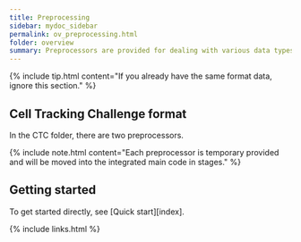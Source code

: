 ```yaml
---
title: Preprocessing
sidebar: mydoc_sidebar
permalink: ov_preprocessing.html
folder: overview
summary: Preprocessors are provided for dealing with various data types. 
---
```


{% include tip.html content="If you already have the same format data, ignore this section." %}

## Cell Tracking Challenge format

In the CTC folder, there are two preprocessors.

{% include note.html content="Each preprocessor is temporary provided and will be moved into the integrated main code in stages." %}

## Getting started

To get started directly, see [Quick start][index].

{% include links.html %}
